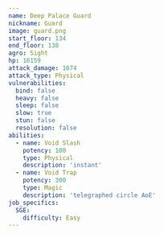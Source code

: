 ```yaml
---
name: Deep Palace Guard
nickname: Guard
image: guard.png
start_floor: 134
end_floor: 138
agro: Sight
hp: 16159
attack_damage: 1074
attack_type: Physical
vulnerabilities:
  bind: false
  heavy: false
  sleep: false
  slow: true
  stun: false
  resolution: false
abilities:
  - name: Void Slash
    potency: 100
    type: Physical
    description: 'instant'
  - name: Void Trap
    potency: 300
    type: Magic
    description: 'telegraphed circle AoE'
job_specifics:
  SGE:
    difficulty: Easy
---
```

